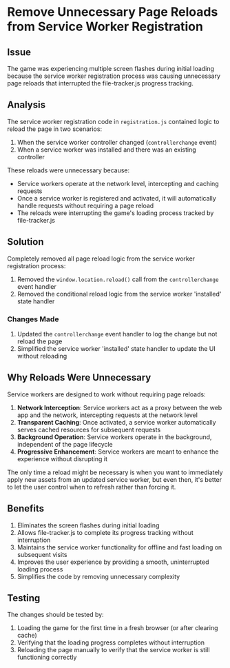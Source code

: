 # Remove Unnecessary Page Reloads from Service Worker Registration

## Issue
The game was experiencing multiple screen flashes during initial loading because the service worker registration process was causing unnecessary page reloads that interrupted the file-tracker.js progress tracking.

## Analysis
The service worker registration code in `registration.js` contained logic to reload the page in two scenarios:
1. When the service worker controller changed (`controllerchange` event)
2. When a service worker was installed and there was an existing controller

These reloads were unnecessary because:
- Service workers operate at the network level, intercepting and caching requests
- Once a service worker is registered and activated, it will automatically handle requests without requiring a page reload
- The reloads were interrupting the game's loading process tracked by file-tracker.js

## Solution
Completely removed all page reload logic from the service worker registration process:

1. Removed the `window.location.reload()` call from the `controllerchange` event handler
2. Removed the conditional reload logic from the service worker 'installed' state handler

### Changes Made
1. Updated the `controllerchange` event handler to log the change but not reload the page
2. Simplified the service worker 'installed' state handler to update the UI without reloading

## Why Reloads Were Unnecessary
Service workers are designed to work without requiring page reloads:

1. **Network Interception**: Service workers act as a proxy between the web app and the network, intercepting requests at the network level
2. **Transparent Caching**: Once activated, a service worker automatically serves cached resources for subsequent requests
3. **Background Operation**: Service workers operate in the background, independent of the page lifecycle
4. **Progressive Enhancement**: Service workers are meant to enhance the experience without disrupting it

The only time a reload might be necessary is when you want to immediately apply new assets from an updated service worker, but even then, it's better to let the user control when to refresh rather than forcing it.

## Benefits
1. Eliminates the screen flashes during initial loading
2. Allows file-tracker.js to complete its progress tracking without interruption
3. Maintains the service worker functionality for offline and fast loading on subsequent visits
4. Improves the user experience by providing a smooth, uninterrupted loading process
5. Simplifies the code by removing unnecessary complexity

## Testing
The changes should be tested by:
1. Loading the game for the first time in a fresh browser (or after clearing cache)
2. Verifying that the loading progress completes without interruption
3. Reloading the page manually to verify that the service worker is still functioning correctly